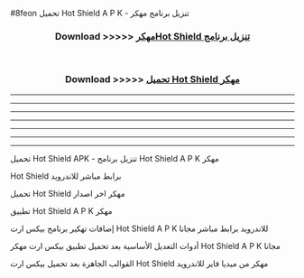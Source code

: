 #8feon تحميل Hot Shield  A P K - تنزيل برنامج مهكر



<div align="center">
<h3>Download >>>>> <a href="https://runaway1.web.app/?sq=Hot Shield ">مهكرHot Shield  تنزيل برنامج</a></h3><br>

<h3>Download >>>>> <a href="https://runaway1.web.app/?sq=Hot Shield ">تحميل Hot Shield  مهكر</a></h3>
</div>


----------------------------------------------------------

----------------------------------------------------------

----------------------------------------------------------

----------------------------------------------------------

----------------------------------------------------------

----------------------------------------------------------

----------------------------------------------------------

تحميل Hot Shield  APK - تنزيل برنامج Hot Shield  A P K مهكر

Hot Shield  برابط مباشر للاندرويد

تحميل Hot Shield  مهكر اخر اصدار

تطبيق Hot Shield  A P K مهكر

إضافات تهكير برنامج بيكس ارت Hot Shield  A P K للاندرويد برابط مباشر مجانا

أدوات التعديل الأساسية بعد تحميل تطبيق بيكس ارت مهكر Hot Shield  A P K مجانا

القوالب الجاهزة بعد تحميل بيكس ارت Hot Shield  مهكر من ميديا فاير للاندرويد


